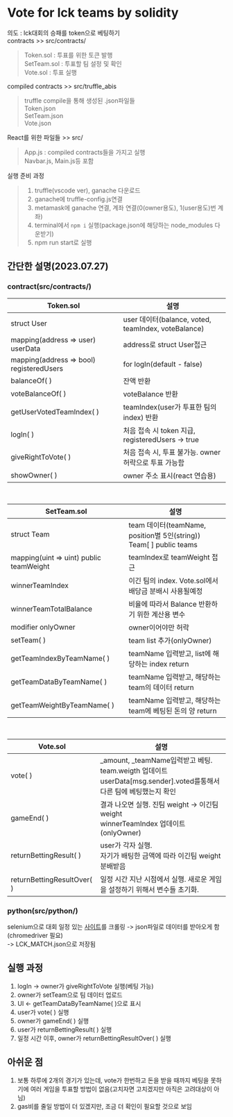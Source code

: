 # Vote for lck teams by solidity
의도 : lck대회의 승패를 token으로 베팅하기  
contracts >> src/contracts/  
> Token.sol : 투표를 위한 토큰 발행  
> SetTeam.sol : 투표할 팀 설정 및 확인  
> Vote.sol : 투표 실행  


compiled contracts >> src/truffle_abis  
> truffle compile을 통해 생성된 .json파일들  
> Token.json  
> SetTeam.json  
> Vote.json  
   
React를 위한 파일들 >> src/  
> App.js : compiled contracts들을 가지고 실행  
> Navbar.js, Main.js등 포함

실행 준비 과정  
> 1. truffle(vscode ver), ganache 다운로드
> 2. ganache에 truffle-config.js연결
> 3. metamask에 ganache 연결, 계좌 연결(0(owner용도), 1(user용도)번 계좌)
> 4. terminal에서 ```npm i``` 실행(package.json에 해당하는 node_modules 다운받기)
> 5. npm run start로 실행

## 간단한 설명(2023.07.27)
### contract(src/contracts/)

|Token.sol|설명|
|---|---|
|struct User|user 데이터(balance, voted, teamIndex, voteBalance)|    
|mapping(address => user) userData|address로 struct User접근|  
|mapping(address => bool) registeredUsers|for logIn(default - false)|  
|balanceOf( )|잔액 반환|  
|voteBalanceOf( )| voteBalance 반환|
|getUserVotedTeamIndex( )| teamIndex(user가 투표한 팀의 index) 반환|  
|logIn( )|처음 접속 시 token 지급, registeredUsers -> true|  
|giveRightToVote( )|처음 접속 시, 투표 불가능. owner허락으로 투표 가능함|  
|showOwner( )|owner 주소 표시(react 연습용)|<br>
<br>

|SetTeam.sol|설명|
|---|---|
|struct Team| team 데이터(teamName, position별 5인(string))<br>Team[ ] public teams|
|mapping(uint => uint) public teamWeight|teamIndex로 teamWeight 접근|
|winnerTeamIndex|이긴 팀의 index. Vote.sol에서 배당금 분배시 사용될예정|
|winnerTeamTotalBalance|비율에 따라서 Balance 반환하기 위한 계산용 변수|
|modifier onlyOwner|owner이어야만 허락|
|setTeam( )|team list 추가(onlyOwner)|
|getTeamIndexByTeamName( )|teamName 입력받고, list에 해당하는 index return|
|getTeamDataByTeamName( )|teamName 입력받고, 해당하는 team의 데이터 return|
|getTeamWeightByTeamName( )|teamName 입력받고, 해당하는 team에 베팅된 돈의 양 return|	
<br>

|Vote.sol|설명|
|---|---|
|vote( )|_amount, _teamName입력받고 베팅. team.weigth 업데이트 <br> userData[msg.sender].voted를통해서 다른 팀에 베팅했는지 확인|
|gameEnd( )|결과 나오면 실행. 진팀 weight -> 이긴팀 weight<br> winnerTeamIndex 업데이트(onlyOwner)|
|returnBettingResult( )|user가 각자 실행. <br> 자기가 배팅한 금액에 따라 이긴팀 weight 분배받음|
|returnBettingResultOver( )|일정 시간 지난 시점에서 실행. 새로운 게임을 설정하기 위해서 변수들 초기화.|

### python(src/python/)
selenium으로 대회 일정 있는 [사이트](https://game.naver.com/esports/League_of_Legends/schedule/lck)를 크롤링 -> json파일로 데이터를 받아오게 함(chromedriver 필요)<br>
-> LCK_MATCH.json으로 저장됨
## 실행 과정
1. logIn -> owner가 giveRightToVote 실행(베팅 가능)<br>
2. owner가 setTeam으로 팀 데이터 업로드<br>
3. UI <- getTeamDataByTeamName( )으로 표시<br>
4. user가 vote( ) 실행 <br>
5. owner가 gameEnd( ) 실행<br>
6. user가 returnBettingResult( ) 실행<br>
7. 일정 시간 이후, owner가 returnBettingResultOver( ) 실행 <br>

## 아쉬운 점
1. 보통 하루에 2개의 경기가 있는데, vote가 한번하고 돈을 받을 때까지 베팅을 못하기에 여러 게임을 투표할 방법이 없음(고치자면 고치겠지만 아직은 고려대상이 아님)<br>
2. gas비를 줄일 방법이 더 있겠지만, 조금 더 확인이 필요할 것으로 보임